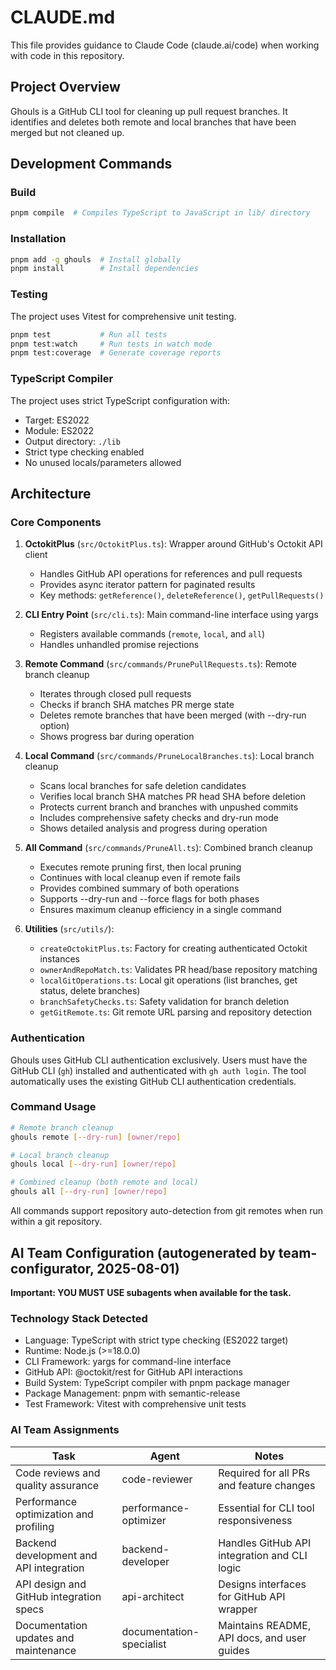 # CLAUDE.md

This file provides guidance to Claude Code (claude.ai/code) when working with code in this repository.

## Project Overview
Ghouls is a GitHub CLI tool for cleaning up pull request branches. It identifies and deletes both remote and local branches that have been merged but not cleaned up.

## Development Commands

### Build
```bash
pnpm compile  # Compiles TypeScript to JavaScript in lib/ directory
```

### Installation
```bash
pnpm add -g ghouls  # Install globally
pnpm install        # Install dependencies
```

### Testing
The project uses Vitest for comprehensive unit testing.

```bash
pnpm test           # Run all tests
pnpm test:watch     # Run tests in watch mode
pnpm test:coverage  # Generate coverage reports
```

### TypeScript Compiler
The project uses strict TypeScript configuration with:
- Target: ES2022
- Module: ES2022
- Output directory: `./lib`
- Strict type checking enabled
- No unused locals/parameters allowed

## Architecture

### Core Components

1. **OctokitPlus** (`src/OctokitPlus.ts`): Wrapper around GitHub's Octokit API client
   - Handles GitHub API operations for references and pull requests
   - Provides async iterator pattern for paginated results
   - Key methods: `getReference()`, `deleteReference()`, `getPullRequests()`

2. **CLI Entry Point** (`src/cli.ts`): Main command-line interface using yargs
   - Registers available commands (`remote`, `local`, and `all`)
   - Handles unhandled promise rejections

3. **Remote Command** (`src/commands/PrunePullRequests.ts`): Remote branch cleanup
   - Iterates through closed pull requests
   - Checks if branch SHA matches PR merge state
   - Deletes remote branches that have been merged (with --dry-run option)
   - Shows progress bar during operation

4. **Local Command** (`src/commands/PruneLocalBranches.ts`): Local branch cleanup
   - Scans local branches for safe deletion candidates
   - Verifies local branch SHA matches PR head SHA before deletion
   - Protects current branch and branches with unpushed commits
   - Includes comprehensive safety checks and dry-run mode
   - Shows detailed analysis and progress during operation

5. **All Command** (`src/commands/PruneAll.ts`): Combined branch cleanup
   - Executes remote pruning first, then local pruning
   - Continues with local cleanup even if remote fails
   - Provides combined summary of both operations
   - Supports --dry-run and --force flags for both phases
   - Ensures maximum cleanup efficiency in a single command

6. **Utilities** (`src/utils/`):
   - `createOctokitPlus.ts`: Factory for creating authenticated Octokit instances
   - `ownerAndRepoMatch.ts`: Validates PR head/base repository matching
   - `localGitOperations.ts`: Local git operations (list branches, get status, delete branches)
   - `branchSafetyChecks.ts`: Safety validation for branch deletion
   - `getGitRemote.ts`: Git remote URL parsing and repository detection

### Authentication
Ghouls uses GitHub CLI authentication exclusively. Users must have the GitHub CLI (`gh`) installed and authenticated with `gh auth login`. The tool automatically uses the existing GitHub CLI authentication credentials.

### Command Usage
```bash
# Remote branch cleanup
ghouls remote [--dry-run] [owner/repo]

# Local branch cleanup
ghouls local [--dry-run] [owner/repo]

# Combined cleanup (both remote and local)
ghouls all [--dry-run] [owner/repo]
```

All commands support repository auto-detection from git remotes when run within a git repository.

## AI Team Configuration (autogenerated by team-configurator, 2025-08-01)

**Important: YOU MUST USE subagents when available for the task.**

### Technology Stack Detected
- Language: TypeScript with strict type checking (ES2022 target)
- Runtime: Node.js (>=18.0.0)
- CLI Framework: yargs for command-line interface
- GitHub API: @octokit/rest for GitHub API interactions
- Build System: TypeScript compiler with pnpm package manager
- Package Management: pnpm with semantic-release
- Test Framework: Vitest with comprehensive unit tests

### AI Team Assignments

| Task | Agent | Notes |
|------|-------|-------|
| Code reviews and quality assurance | code-reviewer | Required for all PRs and feature changes |
| Performance optimization and profiling | performance-optimizer | Essential for CLI tool responsiveness |
| Backend development and API integration | backend-developer | Handles GitHub API integration and CLI logic |
| API design and GitHub integration specs | api-architect | Designs interfaces for GitHub API wrapper |
| Documentation updates and maintenance | documentation-specialist | Maintains README, API docs, and user guides |